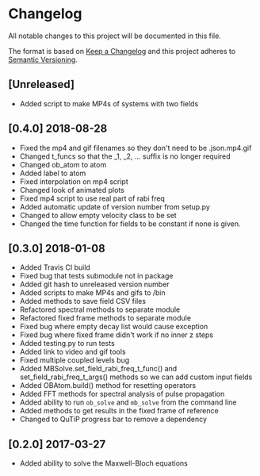 # Changelog

All notable changes to this project will be documented in this file.

The format is based on [Keep a Changelog](http://keepachangelog.com/en/1.0.0/)
and this project adheres to [Semantic
Versioning](http://semver.org/spec/v2.0.0.html).

## [Unreleased]

- Added script to make MP4s of systems with two fields

## [0.4.0] 2018-08-28

- Fixed the mp4 and gif filenames so they don't need to be .json.mp4.gif
- Changed t_funcs so that the _1, _2, … suffix is no longer required
- Changed ob_atom to atom
- Added label to atom
- Fixed interpolation on mp4 script
- Changed look of animated plots
- Fixed mp4 script to use real part of rabi freq
- Added automatic update of version number from setup.py
- Changed to allow empty velocity class to be set
- Changed the time function for fields to be constant if none is given.

## [0.3.0] 2018-01-08

- Added Travis CI build
- Fixed bug that tests submodule not in package
- Added git hash to unreleased version number
- Added scripts to make MP4s and gifs to /bin
- Added methods to save field CSV files
- Refactored spectral methods to separate module
- Refactored fixed frame methods to separate module
- Fixed bug where empty decay list would cause exception
- Fixed bug where fixed frame didn't work if no inner z steps
- Added testing.py to run tests
- Added link to video and gif tools
- Fixed multiple coupled levels bug
- Added MBSolve.set_field_rabi_freq_t_func() and set_field_rabi_freq_t_args()
    methods so we can add custom input fields
- Added OBAtom.build() method for resetting operators
- Added FFT methods for spectral analysis of pulse propagation
- Added ability to run `ob_solve` and `mb_solve` from the command line
- Added methods to get results in the fixed frame of reference
- Changed to QuTiP progress bar to remove a dependency

## [0.2.0] 2017-03-27

- Added ability to solve the Maxwell-Bloch equations
